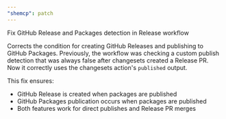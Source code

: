 ```yaml
---
"shemcp": patch
---
```


Fix GitHub Release and Packages detection in Release workflow

Corrects the condition for creating GitHub Releases and publishing to GitHub Packages. Previously, the workflow was checking a custom publish detection that was always false after changesets created a Release PR. Now it correctly uses the changesets action's `published` output.

This fix ensures:
- GitHub Release is created when packages are published
- GitHub Packages publication occurs when packages are published
- Both features work for direct publishes and Release PR merges